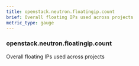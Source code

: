 ```yaml
---
title: openstack.neutron.floatingip.count
brief: Overall floating IPs used across projects
metric_type: gauge
---
```

### openstack.neutron.floatingip.count

Overall floating IPs used across projects